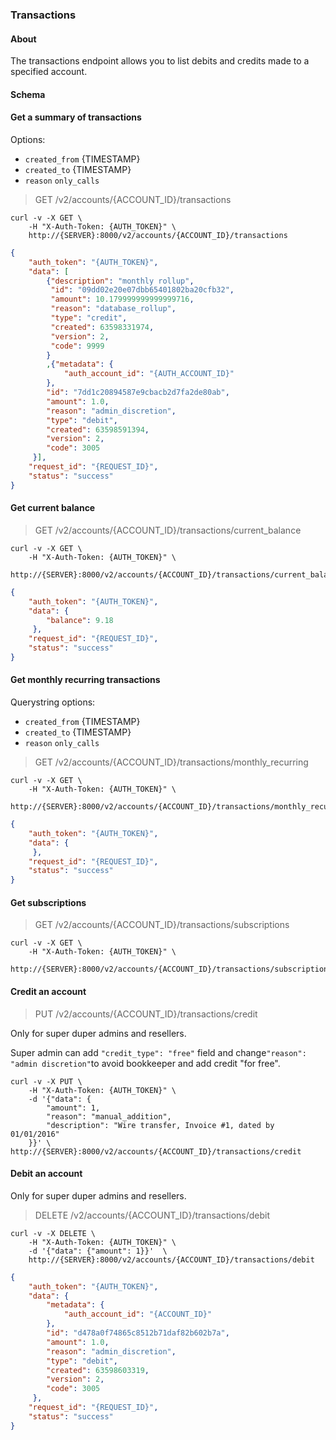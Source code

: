 ### Transactions

#### About

The transactions endpoint allows you to list debits and credits made to a specified account.

#### Schema

#### Get a summary of transactions

Options:

- `created_from` {TIMESTAMP}
- `created_to` {TIMESTAMP}
- `reason` `only_calls`

> GET /v2/accounts/{ACCOUNT_ID}/transactions

```shell
curl -v -X GET \
    -H "X-Auth-Token: {AUTH_TOKEN}" \
    http://{SERVER}:8000/v2/accounts/{ACCOUNT_ID}/transactions
```

```json
{
    "auth_token": "{AUTH_TOKEN}",
    "data": [
        {"description": "monthly rollup",
         "id": "09dd02e20e07dbb65401802ba20cfb32",
         "amount": 10.179999999999999716,
         "reason": "database_rollup",
         "type": "credit",
         "created": 63598331974,
         "version": 2,
         "code": 9999
        }
        ,{"metadata": {
            "auth_account_id": "{AUTH_ACCOUNT_ID}"
        },
        "id": "7dd1c20894587e9cbacb2d7fa2de80ab",
        "amount": 1.0,
        "reason": "admin_discretion",
        "type": "debit",
        "created": 63598591394,
        "version": 2,
        "code": 3005
     }],
    "request_id": "{REQUEST_ID}",
    "status": "success"
}
```

#### Get current balance

> GET /v2/accounts/{ACCOUNT_ID}/transactions/current_balance

```shell
curl -v -X GET \
    -H "X-Auth-Token: {AUTH_TOKEN}" \
    http://{SERVER}:8000/v2/accounts/{ACCOUNT_ID}/transactions/current_balance
```

```json
{
    "auth_token": "{AUTH_TOKEN}",
    "data": {
        "balance": 9.18
     },
    "request_id": "{REQUEST_ID}",
    "status": "success"
}
```

#### Get monthly recurring transactions

Querystring options:

- `created_from` {TIMESTAMP}
- `created_to` {TIMESTAMP}
- `reason` `only_calls`

> GET /v2/accounts/{ACCOUNT_ID}/transactions/monthly_recurring

```shell
curl -v -X GET \
    -H "X-Auth-Token: {AUTH_TOKEN}" \
    http://{SERVER}:8000/v2/accounts/{ACCOUNT_ID}/transactions/monthly_recurring
```

```json
{
    "auth_token": "{AUTH_TOKEN}",
    "data": {
     },
    "request_id": "{REQUEST_ID}",
    "status": "success"
}
```

#### Get subscriptions

> GET /v2/accounts/{ACCOUNT_ID}/transactions/subscriptions

```shell
curl -v -X GET \
    -H "X-Auth-Token: {AUTH_TOKEN}" \
    http://{SERVER}:8000/v2/accounts/{ACCOUNT_ID}/transactions/subscriptions
```

#### Credit an account

> PUT /v2/accounts/{ACCOUNT_ID}/transactions/credit

Only for super duper admins and resellers.

Super admin can add `"credit_type": "free"` field and change`"reason": "admin discretion"`to avoid bookkeeper and add credit "for free".

```shell
curl -v -X PUT \
    -H "X-Auth-Token: {AUTH_TOKEN}" \
    -d '{"data": {
        "amount": 1,
        "reason": "manual_addition",
        "description": "Wire transfer, Invoice #1, dated by 01/01/2016"
    }}' \
http://{SERVER}:8000/v2/accounts/{ACCOUNT_ID}/transactions/credit
```


#### Debit an account

Only for super duper admins and resellers.

> DELETE /v2/accounts/{ACCOUNT_ID}/transactions/debit

```shell
curl -v -X DELETE \
    -H "X-Auth-Token: {AUTH_TOKEN}" \
    -d '{"data": {"amount": 1}}'  \
    http://{SERVER}:8000/v2/accounts/{ACCOUNT_ID}/transactions/debit
```

```json
{
    "auth_token": "{AUTH_TOKEN}",
    "data": {
        "metadata": {
            "auth_account_id": "{ACCOUNT_ID}"
        },
        "id": "d478a0f74865c8512b71daf82b602b7a",
        "amount": 1.0,
        "reason": "admin_discretion",
        "type": "debit",
        "created": 63598603319,
        "version": 2,
        "code": 3005
     },
    "request_id": "{REQUEST_ID}",
    "status": "success"
}
```
